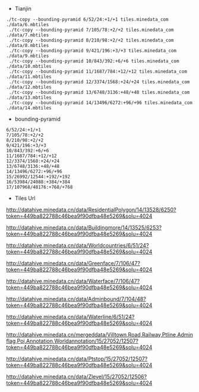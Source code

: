 

* Tianjin 
```
./tc-copy --bounding-pyramid 6/52/24:+1/+1 tiles.minedata_com ./data/6.mbtiles 
 ./tc-copy --bounding-pyramid 7/105/78:+2/+2 tiles.minedata_com ./data/7.mbtiles 
 ./tc-copy --bounding-pyramid 8/210/98:+2/+2 tiles.minedata_com ./data/8.mbtiles 
 ./tc-copy --bounding-pyramid 9/421/196:+3/+3 tiles.minedata_com ./data/9.mbtiles 
 ./tc-copy --bounding-pyramid 10/843/392:+6/+6 tiles.minedata_com ./data/10.mbtiles 
 ./tc-copy --bounding-pyramid 11/1687/784:+12/+12 tiles.minedata_com ./data/11.mbtiles 
 ./tc-copy --bounding-pyramid 12/3374/1568:+24/+24 tiles.minedata_com ./data/12.mbtiles 
 ./tc-copy --bounding-pyramid 13/6748/3136:+48/+48 tiles.minedata_com ./data/13.mbtiles 
 ./tc-copy --bounding-pyramid 14/13496/6272:+96/+96 tiles.minedata_com ./data/14.mbtiles
```

* bounding-pyramid 
```
6/52/24:+1/+1
7/105/78:+2/+2
8/210/98:+2/+2
9/421/196:+3/+3
10/843/392:+6/+6
11/1687/784:+12/+12
12/3374/1568:+24/+24
13/6748/3136:+48/+48
14/13496/6272:+96/+96
15/26992/12544:+192/+192
16/53984/24088:+384/+384
17/107968/48176:+768/+768

```

* Tiles Url

http://datahive.minedata.cn/data/ResidentialPolygon/14/13528/6250?token=449ba822788c46bea9f90dfba48e5269&solu=4024

http://datahive.minedata.cn/data/Buildingmore/14/13525/6253?token=449ba822788c46bea9f90dfba48e5269&solu=4024

http://datahive.minedata.cn/data/Worldcountries/6/51/24?token=449ba822788c46bea9f90dfba48e5269&solu=4024

http://datahive.minedata.cn/data/Greenface/7/106/47?token=449ba822788c46bea9f90dfba48e5269&solu=4024

http://datahive.minedata.cn/data/Waterface/7/106/47?token=449ba822788c46bea9f90dfba48e5269&solu=4024

http://datahive.minedata.cn/data/Adminbound/7/104/48?token=449ba822788c46bea9f90dfba48e5269&solu=4024

http://datahive.minedata.cn/data/Waterline/6/51/24?token=449ba822788c46bea9f90dfba48e5269&solu=4024

http://datahive.minedata.cn/mergeddata/Villtown,Road,Railway,Ptline,Adminflag,Poi,Annotation,Worldannotation/15/27052/12507?token=449ba822788c46bea9f90dfba48e5269&solu=4024

http://datahive.minedata.cn/data/Ptstop/15/27052/12507?token=449ba822788c46bea9f90dfba48e5269&solu=4024

http://datahive.minedata.cn/data/Zlevel/15/27052/12506?token=449ba822788c46bea9f90dfba48e5269&solu=4024